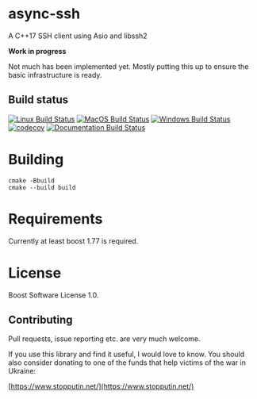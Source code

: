 # async-ssh

A C++17 SSH client using Asio and libssh2

**Work in progress**

Not much has been implemented yet. Mostly putting this up to ensure
the basic infrastructure is ready.

## Build status

[![Linux Build Status](https://img.shields.io/github/actions/workflow/status/laudrup/async-ssh/linux.yml?branch=master&logo=linux&label=Linux)](https://github.com/laudrup/async-ssh/actions/workflows/linux.yml?branch=master) [![MacOS Build Status](https://img.shields.io/github/actions/workflow/status/laudrup/async-ssh/macos.yml?branch=master&logo=apple&label=MacOs)](https://github.com/laudrup/async-ssh/actions/workflows/apple.yml?branch=master) [![Windows Build Status](https://img.shields.io/github/actions/workflow/status/laudrup/async-ssh/windows.yml?branch=master&logo=windows&label=Windows)](https://github.com/laudrup/async-ssh/actions/workflows/windows.yml?branch=master) [![codecov](https://codecov.io/gh/laudrup/async-ssh/branch/master/graph/badge.svg)](https://codecov.io/gh/laudrup/async-ssh/branch/master) [![Documentation Build Status](https://img.shields.io/github/actions/workflow/status/laudrup/async-ssh/docs.yml?branch=master&logo=githubpages&label=Documentation)](https://laudrup.github.io/async-ssh/)

# Building

```
cmake -Bbuild
cmake --build build
```

# Requirements

Currently at least boost 1.77 is required.

# License
Boost Software License 1.0.

## Contributing

Pull requests, issue reporting etc. are very much welcome.

If you use this library and find it useful, I would love to know. You
should also consider donating to one of the funds that help victims of
the war in Ukraine:

[https://www.stopputin.net/](https://www.stopputin.net/)
